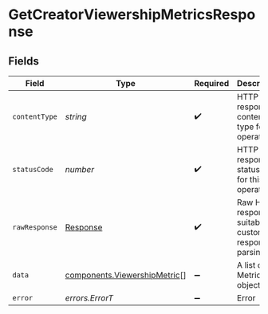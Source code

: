 # GetCreatorViewershipMetricsResponse


## Fields

| Field                                                                        | Type                                                                         | Required                                                                     | Description                                                                  |
| ---------------------------------------------------------------------------- | ---------------------------------------------------------------------------- | ---------------------------------------------------------------------------- | ---------------------------------------------------------------------------- |
| `contentType`                                                                | *string*                                                                     | :heavy_check_mark:                                                           | HTTP response content type for this operation                                |
| `statusCode`                                                                 | *number*                                                                     | :heavy_check_mark:                                                           | HTTP response status code for this operation                                 |
| `rawResponse`                                                                | [Response](https://developer.mozilla.org/en-US/docs/Web/API/Response)        | :heavy_check_mark:                                                           | Raw HTTP response; suitable for custom response parsing                      |
| `data`                                                                       | [components.ViewershipMetric](../../models/components/viewershipmetric.md)[] | :heavy_minus_sign:                                                           | A list of Metric objects                                                     |
| `error`                                                                      | *errors.ErrorT*                                                              | :heavy_minus_sign:                                                           | Error                                                                        |
